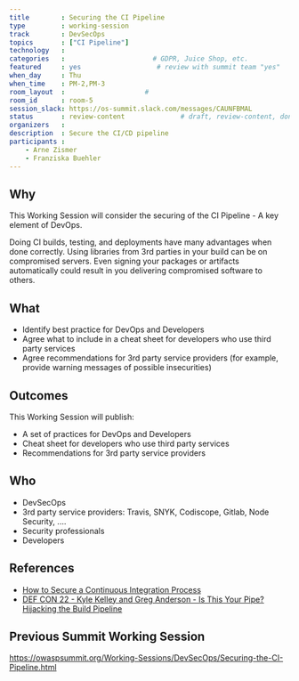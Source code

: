 ```yaml
---
title        : Securing the CI Pipeline
type         : working-session
track        : DevSecOps
topics       : ["CI Pipeline"]
technology   :
categories   :                      # GDPR, Juice Shop, etc.
featured     : yes                   # review with summit team "yes"
when_day     : Thu
when_time    : PM-2,PM-3
room_layout  :                    #
room_id      : room-5
session_slack: https://os-summit.slack.com/messages/CAUNFBMAL
status       : review-content              # draft, review-content, done
organizers   :
description  : Secure the CI/CD pipeline
participants :
    - Arne Zismer
    - Franziska Buehler
---
```


## Why

This Working Session will consider the securing of the CI Pipeline - A key element of DevOps.

Doing CI builds, testing, and deployments have many advantages when done correctly. Using libraries from 3rd parties in your build can be on compromised servers. Even signing your packages or artifacts automatically could result in you delivering compromised software to others.

## What

- Identify best practice for DevOps and Developers
- Agree what to include in a cheat sheet for developers who use third party services
- Agree recommendations for 3rd party service providers (for example, provide warning messages of possible insecurities)

## Outcomes

This Working Session will publish:

- A set of practices for DevOps and Developers
- Cheat sheet for developers who use third party services
- Recommendations for 3rd party service providers

## Who

* DevSecOps
* 3rd party service providers: Travis, SNYK, Codiscope, Gitlab, Node Security, ....
* Security professionals
* Developers

## References

- [How to Secure a Continuous Integration Process](https://www.nccgroup.trust/uk/our-research/securing-the-continuous-integration-process)
- [DEF CON 22 - Kyle Kelley and Greg Anderson - Is This Your Pipe? Hijacking the Build Pipeline](https://www.youtube.com/watch?v=nBR7Kru6JX0)


## Previous Summit Working Session

https://owaspsummit.org/Working-Sessions/DevSecOps/Securing-the-CI-Pipeline.html
